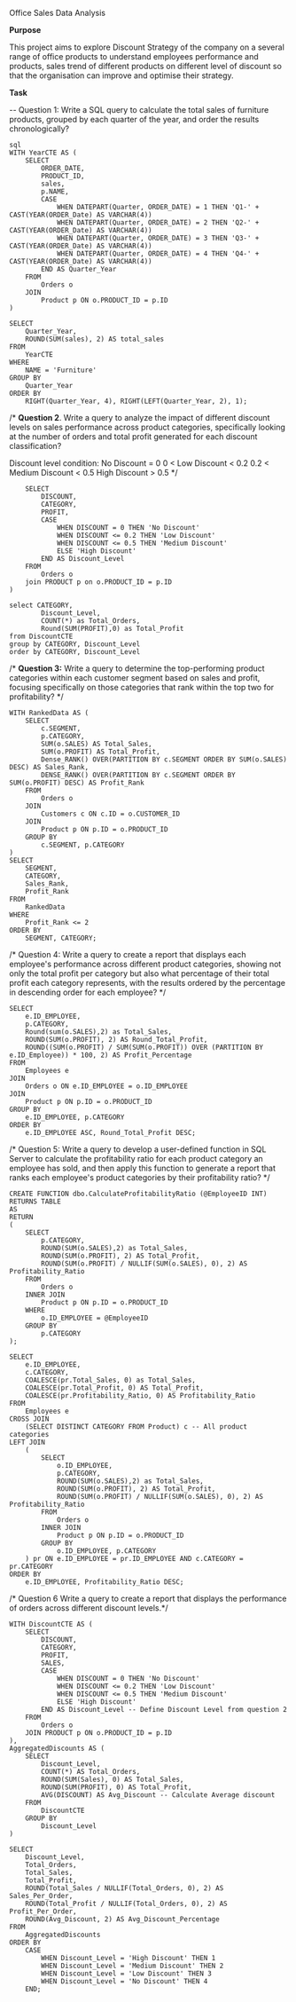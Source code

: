 Office Sales Data Analysis

**Purpose**

This project aims to explore Discount Strategy of the company on a several range of office products to understand employees performance and products, sales trend of different products on different level of discount so that the organisation can improve and optimise their strategy.

**Task**



-- Question 1: 
Write a SQL query to calculate the total sales of furniture products, grouped by each quarter of the year, and order the results chronologically?
```
sql
WITH YearCTE AS (
    SELECT
        ORDER_DATE,
        PRODUCT_ID,
        sales,
        p.NAME, 
        CASE 
            WHEN DATEPART(Quarter, ORDER_DATE) = 1 THEN 'Q1-' + CAST(YEAR(ORDER_Date) AS VARCHAR(4))
            WHEN DATEPART(Quarter, ORDER_DATE) = 2 THEN 'Q2-' + CAST(YEAR(ORDER_Date) AS VARCHAR(4))
            WHEN DATEPART(Quarter, ORDER_DATE) = 3 THEN 'Q3-' + CAST(YEAR(ORDER_Date) AS VARCHAR(4))
            WHEN DATEPART(Quarter, ORDER_DATE) = 4 THEN 'Q4-' + CAST(YEAR(ORDER_Date) AS VARCHAR(4))
        END AS Quarter_Year
    FROM 
        Orders o
    JOIN 
        Product p ON o.PRODUCT_ID = p.ID
)

SELECT 
    Quarter_Year,
    ROUND(SUM(sales), 2) AS total_sales
FROM 
    YearCTE
WHERE 
    NAME = 'Furniture'
GROUP BY 
    Quarter_Year
ORDER BY 
    RIGHT(Quarter_Year, 4), RIGHT(LEFT(Quarter_Year, 2), 1);
```


/* **Question 2**. Write a query to analyze the impact of different discount levels on sales performance across product categories, 
specifically looking at the number of orders and total profit generated for each discount classification?

Discount level condition:
No Discount = 0
0 < Low Discount < 0.2
0.2 < Medium Discount < 0.5
High Discount > 0.5  */


```WITH DiscountCTE AS (
    SELECT 
        DISCOUNT,
		CATEGORY,
		PROFIT,
        CASE 
            WHEN DISCOUNT = 0 THEN 'No Discount'
            WHEN DISCOUNT <= 0.2 THEN 'Low Discount'
            WHEN DISCOUNT <= 0.5 THEN 'Medium Discount'
            ELSE 'High Discount'
        END AS Discount_Level
    FROM 
        Orders o
	join PRODUCT p on o.PRODUCT_ID = p.ID
)

select CATEGORY,
		Discount_Level,
		COUNT(*) as Total_Orders,
		Round(SUM(PROFIT),0) as Total_Profit
from DiscountCTE
group by CATEGORY, Discount_Level
order by CATEGORY, Discount_Level
```

/* **Question 3:**
Write a query to determine the top-performing product categories within each customer segment based on sales and profit, 
focusing specifically on those categories that rank within the top two for profitability? */
```
WITH RankedData AS (
    SELECT 
        c.SEGMENT,
        p.CATEGORY,
        SUM(o.SALES) AS Total_Sales,
        SUM(o.PROFIT) AS Total_Profit,
        Dense_RANK() OVER(PARTITION BY c.SEGMENT ORDER BY SUM(o.SALES) DESC) AS Sales_Rank,
        DENSE_RANK() OVER(PARTITION BY c.SEGMENT ORDER BY SUM(o.PROFIT) DESC) AS Profit_Rank
    FROM 
        Orders o
    JOIN 
        Customers c ON c.ID = o.CUSTOMER_ID
    JOIN 
        Product p ON p.ID = o.PRODUCT_ID
    GROUP BY 
        c.SEGMENT, p.CATEGORY
)
SELECT 
    SEGMENT,
    CATEGORY,
    Sales_Rank,
    Profit_Rank
FROM 
    RankedData
WHERE 
    Profit_Rank <= 2
ORDER BY 
    SEGMENT, CATEGORY;
```

/* Question 4:
Write a query to create a report that displays each employee's performance across different product categories, 
showing not only the total profit per category but also what percentage of their total profit each category represents, 
with the results ordered by the percentage in descending order for each employee? */

```
SELECT 
    e.ID_EMPLOYEE,
    p.CATEGORY,
	Round(sum(o.SALES),2) as Total_Sales,
    ROUND(SUM(o.PROFIT), 2) AS Round_Total_Profit,
    ROUND((SUM(o.PROFIT) / SUM(SUM(o.PROFIT)) OVER (PARTITION BY e.ID_Employee)) * 100, 2) AS Profit_Percentage
FROM 
    Employees e
JOIN 
    Orders o ON e.ID_EMPLOYEE = o.ID_EMPLOYEE
JOIN 
    Product p ON p.ID = o.PRODUCT_ID
GROUP BY 
    e.ID_EMPLOYEE, p.CATEGORY
ORDER BY 
    e.ID_EMPLOYEE ASC, Round_Total_Profit DESC;
```



/* Question 5: 
Write a query to develop a user-defined function in SQL Server to calculate the profitability ratio for each product 
category an employee has sold, and then apply this function to generate a report that ranks each employee's product 
categories by their profitability ratio? */

```
CREATE FUNCTION dbo.CalculateProfitabilityRatio (@EmployeeID INT)
RETURNS TABLE
AS
RETURN
(
    SELECT 
        p.CATEGORY,
		ROUND(SUM(o.SALES),2) as Total_Sales,
        ROUND(SUM(o.PROFIT), 2) AS Total_Profit,
        ROUND(SUM(o.PROFIT) / NULLIF(SUM(o.SALES), 0), 2) AS Profitability_Ratio
    FROM 
        Orders o
    INNER JOIN 
        Product p ON p.ID = o.PRODUCT_ID
    WHERE 
        o.ID_EMPLOYEE = @EmployeeID
    GROUP BY 
        p.CATEGORY
);

SELECT 
    e.ID_EMPLOYEE,
    c.CATEGORY,
	COALESCE(pr.Total_Sales, 0) as Total_Sales,
    COALESCE(pr.Total_Profit, 0) AS Total_Profit,
    COALESCE(pr.Profitability_Ratio, 0) AS Profitability_Ratio
FROM 
    Employees e
CROSS JOIN 
    (SELECT DISTINCT CATEGORY FROM Product) c -- All product categories
LEFT JOIN 
    (
        SELECT 
            o.ID_EMPLOYEE,
            p.CATEGORY,
			ROUND(SUM(o.SALES),2) as Total_Sales,
            ROUND(SUM(o.PROFIT), 2) AS Total_Profit,
            ROUND(SUM(o.PROFIT) / NULLIF(SUM(o.SALES), 0), 2) AS Profitability_Ratio
        FROM 
            Orders o
        INNER JOIN 
            Product p ON p.ID = o.PRODUCT_ID
        GROUP BY 
            o.ID_EMPLOYEE, p.CATEGORY
    ) pr ON e.ID_EMPLOYEE = pr.ID_EMPLOYEE AND c.CATEGORY = pr.CATEGORY
ORDER BY 
    e.ID_EMPLOYEE, Profitability_Ratio DESC;
```


/* Question 6
Write a query to create a report that displays the performance of orders across different discount levels.*/
```
WITH DiscountCTE AS (
    SELECT 
        DISCOUNT,
        CATEGORY,
        PROFIT,
        SALES,
        CASE 
            WHEN DISCOUNT = 0 THEN 'No Discount'
            WHEN DISCOUNT <= 0.2 THEN 'Low Discount'
            WHEN DISCOUNT <= 0.5 THEN 'Medium Discount'
            ELSE 'High Discount'
        END AS Discount_Level -- Define Discount Level from question 2
    FROM 
        Orders o
    JOIN PRODUCT p ON o.PRODUCT_ID = p.ID
),
AggregatedDiscounts AS (
    SELECT 
        Discount_Level,
        COUNT(*) AS Total_Orders,
        ROUND(SUM(Sales), 0) AS Total_Sales,
        ROUND(SUM(PROFIT), 0) AS Total_Profit,
        AVG(DISCOUNT) AS Avg_Discount -- Calculate Average discount
    FROM 
        DiscountCTE
    GROUP BY 
        Discount_Level
)

SELECT 
    Discount_Level,
    Total_Orders,
    Total_Sales,
    Total_Profit,
    ROUND(Total_Sales / NULLIF(Total_Orders, 0), 2) AS Sales_Per_Order,
    ROUND(Total_Profit / NULLIF(Total_Orders, 0), 2) AS Profit_Per_Order,
    ROUND(Avg_Discount, 2) AS Avg_Discount_Percentage
FROM 
    AggregatedDiscounts
ORDER BY
    CASE 
        WHEN Discount_Level = 'High Discount' THEN 1
        WHEN Discount_Level = 'Medium Discount' THEN 2
        WHEN Discount_Level = 'Low Discount' THEN 3
        WHEN Discount_Level = 'No Discount' THEN 4
    END;
```

